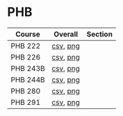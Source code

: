 # PHB

| Course | Overall | Section |
| ------ | ------- | ------- |
| PHB 222 | [csv](https://github.com/UCSD-Historical-Enrollment-Data/2025Winter/blob/main/overall/PHB%20222.csv), [png](https://raw.githubusercontent.com/UCSD-Historical-Enrollment-Data/2025Winter/main/plot_overall/PHB%20222.png) |  |
| PHB 226 | [csv](https://github.com/UCSD-Historical-Enrollment-Data/2025Winter/blob/main/overall/PHB%20226.csv), [png](https://raw.githubusercontent.com/UCSD-Historical-Enrollment-Data/2025Winter/main/plot_overall/PHB%20226.png) |  |
| PHB 243B | [csv](https://github.com/UCSD-Historical-Enrollment-Data/2025Winter/blob/main/overall/PHB%20243B.csv), [png](https://raw.githubusercontent.com/UCSD-Historical-Enrollment-Data/2025Winter/main/plot_overall/PHB%20243B.png) |  |
| PHB 244B | [csv](https://github.com/UCSD-Historical-Enrollment-Data/2025Winter/blob/main/overall/PHB%20244B.csv), [png](https://raw.githubusercontent.com/UCSD-Historical-Enrollment-Data/2025Winter/main/plot_overall/PHB%20244B.png) |  |
| PHB 280 | [csv](https://github.com/UCSD-Historical-Enrollment-Data/2025Winter/blob/main/overall/PHB%20280.csv), [png](https://raw.githubusercontent.com/UCSD-Historical-Enrollment-Data/2025Winter/main/plot_overall/PHB%20280.png) |  |
| PHB 291 | [csv](https://github.com/UCSD-Historical-Enrollment-Data/2025Winter/blob/main/overall/PHB%20291.csv), [png](https://raw.githubusercontent.com/UCSD-Historical-Enrollment-Data/2025Winter/main/plot_overall/PHB%20291.png) |  |
